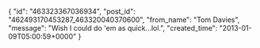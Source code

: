  {
   "id": "463323367036934",
   "post_id": "462493170453287_463320040370600",
   "from_name": "Tom Davies",
   "message": "Wish I could do 'em as quick...lol.",
   "created_time": "2013-01-09T05:00:59+0000"
 }
